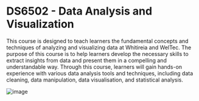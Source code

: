 # DS6502 - Data Analysis and Visualization

This course is designed to teach learners the fundamental concepts and techniques of analyzing and visualizing data at Whitireia and WelTec. The purpose of this course is to help learners develop the necessary skills to extract insights from data and present them in a compelling and understandable way.
Through this course, learners will gain hands-on experience with various data analysis tools and techniques, including data cleaning, data manipulation, data visualisation, and statistical analysis. 

![image](https://github.com/weltec-by-hoang/DS6502/assets/29069508/d05d572f-1666-4203-b143-026a78e82c8e)

